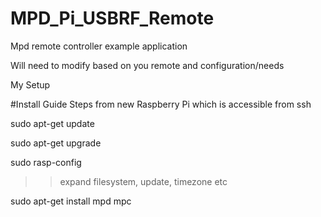 # MPD_Pi_USBRF_Remote

Mpd remote controller example application

Will need to modify based on you remote and configuration/needs

My Setup


#Install Guide Steps from new Raspberry Pi which is accessible from ssh

sudo apt-get update

sudo apt-get upgrade

sudo rasp-config

>> expand filesystem, update, timezone etc

sudo apt-get install mpd mpc
